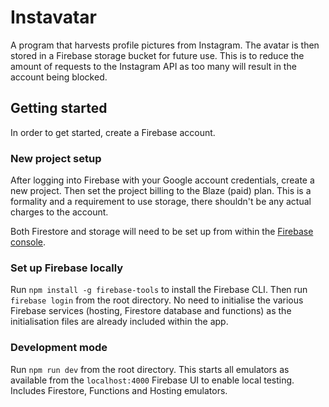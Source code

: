 # Instavatar

A program that harvests profile pictures from Instagram. The avatar is then stored in a Firebase storage bucket for future use. This is to reduce the amount of requests to the Instagram API as too many will result in the account being blocked.


## Getting started

In order to get started, create a Firebase account.

### New project setup

After logging into Firebase with your Google account credentials, create a new project. Then set the project billing to the Blaze (paid) plan. This is a formality and a requirement to use storage, there shouldn't be any actual charges to the account.

Both Firestore and storage will need to be set up from within the [Firebase console](https://console.firebase.google.com).

### Set up Firebase locally

Run `npm install -g firebase-tools` to install the Firebase CLI. Then run `firebase login` from the root directory. No need to initialise the various Firebase services (hosting, Firestore database and functions) as the initialisation files are already included within the app.

### Development mode

Run `npm run dev` from the root directory. This starts all emulators as available from the `localhost:4000` Firebase UI to enable local testing. Includes Firestore, Functions and Hosting emulators.
